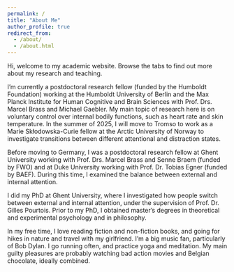 ```yaml
---
permalink: /
title: "About Me"
author_profile: true
redirect_from: 
  - /about/
  - /about.html
---
```


Hi, welcome to my academic website. Browse the tabs to find out more about my research and teaching.

I’m currently a postdoctoral research fellow (funded by the Humboldt Foundation) working at the Humboldt University of Berlin and the Max Planck Institute for Human Cognitive and Brain Sciences with Prof. Drs. Marcel Brass and Michael Gaebler. My main topic of research here is on voluntary control over internal bodily functions, such as heart rate and skin temperature. In the summer of 2025, I will move to Tromso to work as a Marie Skłodowska-Curie fellow at the Arctic University of Norway to investigate transitions between different attentional and distraction states.

Before moving to Germany, I was a postdoctoral research fellow at Ghent University working with Prof. Drs. Marcel Brass and Senne Braem (funded by FWO) and at Duke University working with Prof. Dr. Tobias Egner (funded by BAEF). During this time, I examined the balance between external and internal attention.

I did my PhD at Ghent University, where I investigated how people switch between external and internal attention, under the supervision of Prof. Dr. Gilles Pourtois. Prior to my PhD, I obtained master’s degrees in theoretical and experimental psychology and in philosophy.

In my free time, I love reading fiction and non-fiction books, and going for hikes in nature and travel with my girlfriend. I’m a big music fan, particularly of Bob Dylan. I go running often, and practice yoga and meditation. My main guilty pleasures are probably watching bad action movies and Belgian chocolate, ideally combined.


